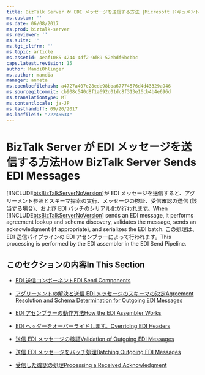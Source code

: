 ```yaml
---
title: BizTalk Server が EDI メッセージを送信する方法 |Microsoft ドキュメント
ms.custom: ''
ms.date: 06/08/2017
ms.prod: biztalk-server
ms.reviewer: ''
ms.suite: ''
ms.tgt_pltfrm: ''
ms.topic: article
ms.assetid: 4eaf1085-4244-4df2-9d89-52ebdf6bcbbc
caps.latest.revision: 15
author: MandiOhlinger
ms.author: mandia
manager: anneta
ms.openlocfilehash: a4727a407c28ede98bba67774576d4d43329a946
ms.sourcegitcommit: cb908c540d8f1a692d01dc8f313e16cb4b4e696d
ms.translationtype: MT
ms.contentlocale: ja-JP
ms.lasthandoff: 09/20/2017
ms.locfileid: "22246634"
---
```

# <a name="how-biztalk-server-sends-edi-messages"></a><span data-ttu-id="50706-102">BizTalk Server が EDI メッセージを送信する方法</span><span class="sxs-lookup"><span data-stu-id="50706-102">How BizTalk Server Sends EDI Messages</span></span>
<span data-ttu-id="50706-103">[!INCLUDE[btsBizTalkServerNoVersion](../includes/btsbiztalkservernoversion-md.md)]が EDI メッセージを送信すると、アグリーメント参照とスキーマ探索の実行、メッセージの検証、受信確認の送信 (該当する場合)、および EDI バッチのシリアル化が行われます。</span><span class="sxs-lookup"><span data-stu-id="50706-103">When [!INCLUDE[btsBizTalkServerNoVersion](../includes/btsbiztalkservernoversion-md.md)] sends an EDI message, it performs agreement lookup and schema discovery, validates the message, sends an acknowledgment (if appropriate), and serializes the EDI batch.</span></span> <span data-ttu-id="50706-104">この処理は、EDI 送信パイプラインの EDI アセンブラーによって行われます。</span><span class="sxs-lookup"><span data-stu-id="50706-104">This processing is performed by the EDI assembler in the EDI Send Pipeline.</span></span>  
  
## <a name="in-this-section"></a><span data-ttu-id="50706-105">このセクションの内容</span><span class="sxs-lookup"><span data-stu-id="50706-105">In This Section</span></span>  
  
-   [<span data-ttu-id="50706-106">EDI 送信コンポーネント</span><span class="sxs-lookup"><span data-stu-id="50706-106">EDI Send Components</span></span>](../core/edi-send-components.md)  
  
-   [<span data-ttu-id="50706-107">アグリーメントの解決と送信 EDI メッセージのスキーマの決定</span><span class="sxs-lookup"><span data-stu-id="50706-107">Agreement Resolution and Schema Determination for Outgoing EDI Messages</span></span>](../core/agreement-resolution-and-schema-determination-for-outgoing-edi-messages.md)  
  
-   [<span data-ttu-id="50706-108">EDI アセンブラーの動作方法</span><span class="sxs-lookup"><span data-stu-id="50706-108">How the EDI Assembler Works</span></span>](../core/how-the-edi-assembler-works.md)  
  
-   [<span data-ttu-id="50706-109">EDI ヘッダーをオーバーライドします。</span><span class="sxs-lookup"><span data-stu-id="50706-109">Overriding EDI Headers</span></span>](../core/overriding-edi-headers.md)  
  
-   [<span data-ttu-id="50706-110">送信 EDI メッセージの検証</span><span class="sxs-lookup"><span data-stu-id="50706-110">Validation of Outgoing EDI Messages</span></span>](../core/validation-of-outgoing-edi-messages.md)  
  
-   [<span data-ttu-id="50706-111">送信 EDI メッセージをバッチ処理</span><span class="sxs-lookup"><span data-stu-id="50706-111">Batching Outgoing EDI Messages</span></span>](../core/batching-outgoing-edi-messages.md)  
  
-   [<span data-ttu-id="50706-112">受信した確認の処理</span><span class="sxs-lookup"><span data-stu-id="50706-112">Processing a Received Acknowledgment</span></span>](../core/processing-a-received-acknowledgment.md)